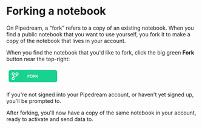 # Forking a notebook

On Pipedream, a "fork" refers to a copy of an existing notebook. When you find a public notebook that you want to use yourself, you fork it to make a copy of the notebook that lives in your account.

When you find the notebook that you'd like to fork, click the big green **Fork** button near the top-right:

<div>
<img alt="Fork button" src="./images/fork.png">
</div>

If you're not signed into your Pipedream account, or haven't yet signed up, you'll be prompted to.

After forking, you'll now have a copy of the same notebook in your account, ready to activate and send data to.
